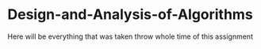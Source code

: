 # Design-and-Analysis-of-Algorithms

Here will be everything that was taken throw whole time of this assignment
